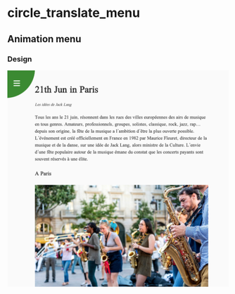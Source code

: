 # circle_translate_menu
## Animation menu 


### Design
![enter image description here](https://raw.githubusercontent.com/SoftJavascript/circle_translate_menu/main/readme_pic/1.png)
